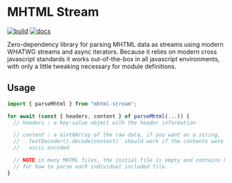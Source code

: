 MHTML Stream
============
[![build](https://github.com/erikbrinkman/mhtml-stream/actions/workflows/node.js.yml/badge.svg)](https://github.com/erikbrinkman/mhtml-stream/actions/workflows/node.js.yml)
[![docs](https://img.shields.io/badge/docs-docs-blue)](https://erikbrinkman.github.io/mhtml-stream/)

Zero-dependency library for parsing MHTML data as streams using modern WHATWG
streams and async iterators. Because it relies on modern cross javascript
standards it works out-of-the-box in all javascript environments, with only a
little tweaking necessary for module definitions.

Usage
-----

```javascript
import { parseMhtml } from "mhtml-stream";

for await (const { headers, content } of parseMhtml(...)) {
  // headers : a key-value object with the header information

  // content : a Uint8Array of the raw data, if you want as a string, `new
  //   TextDecoder().decode(content)` should work if the contents were utf-8 /
  //   ascii encoded

  // NOTE in many MHTML files, the initial file is empty and contains headers
  // for how to parse each individual included file.
}
```
